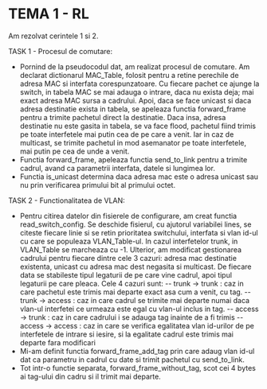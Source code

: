 
#   TEMA 1 - RL

Am rezolvat cerintele 1 si 2.

TASK 1 - Procesul de comutare:
 - Pornind de la pseudocodul dat, am realizat procesul de comutare. 
 Am declarat dictionarul MAC_Table, folosit pentru a retine perechile
de adresa MAC si interfata corespunzatoare. Cu fiecare pachet ce 
ajunge la switch, in tabela MAC se mai adauga o intrare, daca nu 
exista deja; mai exact adresa MAC sursa a cadrului. Apoi, daca se 
face unicast si daca adresa destinatie exista in tabela, se apeleaza
functia forward_frame pentru a trimite pachetul direct la destinatie.
Daca insa, adresa destinatie nu este gasita in tabela, se va face 
flood, pachetul fiind trimis pe toate interfetele mai putin cea de 
pe care a venit. Iar in caz de multicast, se trimite pachetul in mod
asemanator pe toate interfetele, mai putin pe cea de unde a venit. 
 - Functia forward_frame, apeleaza functia send_to_link pentru a trimite 
 cadrul, avand ca parametrii interfata, datele si lungimea lor.
 - Functia is_unicast determina daca adresa mac este o adresa unicast sau
  nu prin verificarea primului bit al primului octet.

 TASK 2 - Functionalitatea de VLAN:
  - Pentru citirea datelor din fisierele de configurare, am creat functia
read_switch_config. Se deschide fisierul, cu ajutorul variabilei lines,
 se citeste fiecare linie si se retin prioritatea switchului, interfata si
vlan id-ul cu care se populeaza VLAN_Table-ul. In cazul interfetelor trunk,
 in VLAN_Table se marcheaza cu -1. Ulterior, am modificat gestionarea 
cadrului pentru fiecare dintre cele 3 cazuri: adresa mac destinatie 
existenta, unicast cu adresa mac dest negasita si multicast. De fiecare data
se stabileste tipul legaturii de pe care vine cadrul, apoi tipul legaturii pe
 care pleaca. Cele 4 cazuri sunt:
    -- trunk -> trunk : caz in care pachetul este trimis mai departe exact asa
cum a venit, cu tag.
    -- trunk -> access : caz in care cadrul se trimite mai departe numai daca 
vlan-ul interfetei ce urmeaza este egal cu vlan-ul inclus in tag.
    -- access -> trunk : caz in care cadrului i se adauga tag inainte de a fi 
trimis
    -- access -> access : caz in care se verifica egalitatea vlan id-urilor de
pe interfetele de intrare si iesire, si la egalitate cadrul este trimis mai 
departe fara modificari
 - Mi-am definit functia forward_frame_add_tag prin care adaug vlan id-ul dat ca
parametru in cadrul cu date si trimit pachetul cu send_to_link.
 - Tot intr-o functie separata, forward_frame_without_tag, scot cei 4 bytes ai 
tag-ului din cadru si il trimit mai departe. 
